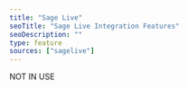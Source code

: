 ```yaml
---
title: "Sage Live"
seoTitle: "Sage Live Integration Features"
seoDescription: ""
type: feature
sources: ["sagelive"]
---
```


<!-- ***NOT IN USE***

get_products_limit
cron_get_products_schedule
create_order_enabled
sync_mode
queue_fetch_images
create_customer_enabled
access_token
consumer_key
consumer_secret
sync_price_token
sync_qty_token
product_query
product_filter
product_template
order_query
order_template
customer_template

-->
NOT IN USE